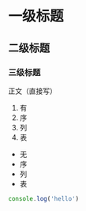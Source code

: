 # 一级标题
## 二级标题
### 三级标题

正文（直接写）

1. 有 
2. 序 
3. 列 
4. 表

* 无 
* 序 
* 列 
* 表

```javascript
console.log('hello')
```


